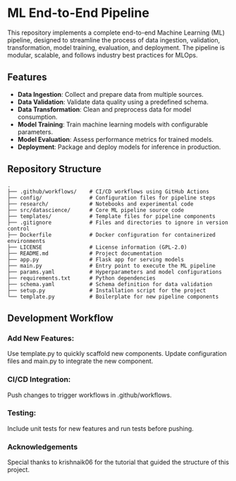 # ML End-to-End Pipeline

This repository implements a complete end-to-end Machine Learning (ML) pipeline, designed to streamline the process of data ingestion, validation, transformation, model training, evaluation, and deployment. The pipeline is modular, scalable, and follows industry best practices for MLOps.

## Features

- **Data Ingestion**: Collect and prepare data from multiple sources.
- **Data Validation**: Validate data quality using a predefined schema.
- **Data Transformation**: Clean and preprocess data for model consumption.
- **Model Training**: Train machine learning models with configurable parameters.
- **Model Evaluation**: Assess performance metrics for trained models.
- **Deployment**: Package and deploy models for inference in production.

## Repository Structure

```plaintext
.
├── .github/workflows/    # CI/CD workflows using GitHub Actions
├── config/               # Configuration files for pipeline steps
├── research/             # Notebooks and experimental code
├── src/datascience/      # Core ML pipeline source code
├── templates/            # Template files for pipeline components
├── .gitignore            # Files and directories to ignore in version control
├── Dockerfile            # Docker configuration for containerized environments
├── LICENSE               # License information (GPL-2.0)
├── README.md             # Project documentation
├── app.py                # Flask app for serving models
├── main.py               # Entry point to execute the ML pipeline
├── params.yaml           # Hyperparameters and model configurations
├── requirements.txt      # Python dependencies
├── schema.yaml           # Schema definition for data validation
├── setup.py              # Installation script for the project
└── template.py           # Boilerplate for new pipeline components
```

## Development Workflow
### Add New Features:

Use template.py to quickly scaffold new components.
Update configuration files and main.py to integrate the new component.

### CI/CD Integration:

Push changes to trigger workflows in .github/workflows.

### Testing:

Include unit tests for new features and run tests before pushing.

### Acknowledgements
Special thanks to krishnaik06 for the tutorial that guided the structure of this project.
